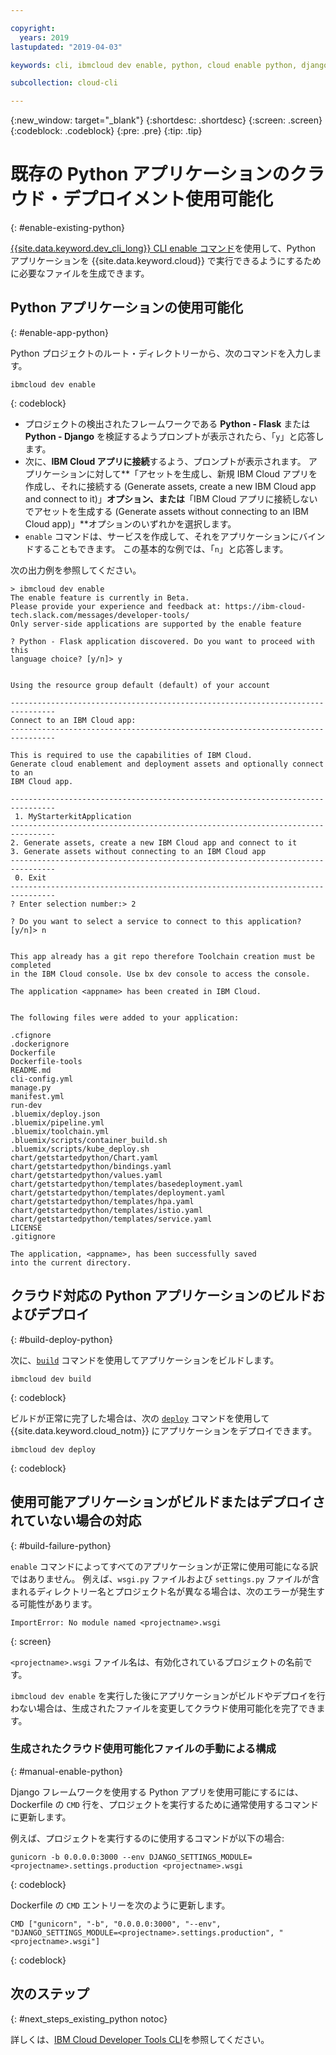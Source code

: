 ```yaml
---

copyright:
  years: 2019
lastupdated: "2019-04-03"

keywords: cli, ibmcloud dev enable, python, cloud enable python, django, deploy python, build python, python debug, python troubleshoot, python cloud help

subcollection: cloud-cli

---
```


{:new_window: target="_blank"}
{:shortdesc: .shortdesc}
{:screen: .screen}
{:codeblock: .codeblock}
{:pre: .pre}
{:tip: .tip}

# 既存の Python アプリケーションのクラウド・デプロイメント使用可能化
{: #enable-existing-python}

[{{site.data.keyword.dev_cli_long}} CLI enable コマンド](/docs/cli/idt?topic=cloud-cli-idt-cli#enable)を使用して、Python アプリケーションを {{site.data.keyword.cloud}} で実行できるようにするために必要なファイルを生成できます。

## Python アプリケーションの使用可能化
{: #enable-app-python}

Python プロジェクトのルート・ディレクトリーから、次のコマンドを入力します。
```
ibmcloud dev enable
```
{: codeblock}

* プロジェクトの検出されたフレームワークである **Python - Flask** または **Python - Django** を検証するようプロンプトが表示されたら、「`y`」と応答します。 
* 次に、**IBM Cloud アプリに接続**するよう、プロンプトが表示されます。 アプリケーションに対して**「アセットを生成し、新規 IBM Cloud アプリを作成し、それに接続する (Generate assets, create a new IBM Cloud app and connect to it)」**オプション、または**「IBM Cloud アプリに接続しないでアセットを生成する (Generate assets without connecting to an IBM Cloud app)」**オプションのいずれかを選択します。
* `enable` コマンドは、サービスを作成して、それをアプリケーションにバインドすることもできます。 この基本的な例では、「`n`」と応答します。

次の出力例を参照してください。
```
> ibmcloud dev enable
The enable feature is currently in Beta.
Please provide your experience and feedback at: https://ibm-cloud-tech.slack.com/messages/developer-tools/
Only server-side applications are supported by the enable feature

? Python - Flask application discovered. Do you want to proceed with this
language choice? [y/n]> y


Using the resource group default (default) of your account

--------------------------------------------------------------------------------
Connect to an IBM Cloud app:
--------------------------------------------------------------------------------

This is required to use the capabilities of IBM Cloud.
Generate cloud enablement and deployment assets and optionally connect to an
IBM Cloud app.

--------------------------------------------------------------------------------
 1. MyStarterkitApplication
--------------------------------------------------------------------------------
2. Generate assets, create a new IBM Cloud app and connect to it
3. Generate assets without connecting to an IBM Cloud app
--------------------------------------------------------------------------------
 0. Exit
--------------------------------------------------------------------------------
? Enter selection number:> 2

? Do you want to select a service to connect to this application? [y/n]> n


This app already has a git repo therefore Toolchain creation must be completed
in the IBM Cloud console. Use bx dev console to access the console.

The application <appname> has been created in IBM Cloud.


The following files were added to your application:

.cfignore
.dockerignore
Dockerfile
Dockerfile-tools
README.md
cli-config.yml
manage.py
manifest.yml
run-dev
.bluemix/deploy.json
.bluemix/pipeline.yml
.bluemix/toolchain.yml
.bluemix/scripts/container_build.sh
.bluemix/scripts/kube_deploy.sh
chart/getstartedpython/Chart.yaml
chart/getstartedpython/bindings.yaml
chart/getstartedpython/values.yaml
chart/getstartedpython/templates/basedeployment.yaml
chart/getstartedpython/templates/deployment.yaml
chart/getstartedpython/templates/hpa.yaml
chart/getstartedpython/templates/istio.yaml
chart/getstartedpython/templates/service.yaml
LICENSE
.gitignore

The application, <appname>, has been successfully saved
into the current directory.
```

## クラウド対応の Python アプリケーションのビルドおよびデプロイ
{: #build-deploy-python}

次に、[`build`](/docs/cli/idt?topic=cloud-cli-idt-cli#build) コマンドを使用してアプリケーションをビルドします。
```
ibmcloud dev build
```
{: codeblock}

ビルドが正常に完了した場合は、次の [`deploy`](/docs/cli/idt?topic=cloud-cli-idt-cli#deploy) コマンドを使用して {{site.data.keyword.cloud_notm}} にアプリケーションをデプロイできます。
```
ibmcloud dev deploy
```
{: codeblock}

## 使用可能アプリケーションがビルドまたはデプロイされていない場合の対応
{: #build-failure-python}

`enable` コマンドによってすべてのアプリケーションが正常に使用可能になる訳ではありません。 例えば、`wsgi.py` ファイルおよび `settings.py` ファイルが含まれるディレクトリー名とプロジェクト名が異なる場合は、次のエラーが発生する可能性があります。
```
ImportError: No module named <projectname>.wsgi
```
{: screen}

`<projectname>.wsgi` ファイル名は、有効化されているプロジェクトの名前です。

`ibmcloud dev enable` を実行した後にアプリケーションがビルドやデプロイを行わない場合は、生成されたファイルを変更してクラウド使用可能化を完了できます。

### 生成されたクラウド使用可能化ファイルの手動による構成
{: #manual-enable-python}

Django フレームワークを使用する Python アプリを使用可能にするには、Dockerfile の `CMD` 行を、プロジェクトを実行するために通常使用するコマンドに更新します。

例えば、プロジェクトを実行するのに使用するコマンドが以下の場合:
```
gunicorn -b 0.0.0.0:3000 --env DJANGO_SETTINGS_MODULE=<projectname>.settings.production <projectname>.wsgi
```
{: codeblock}

Dockerfile の `CMD` エントリーを次のように更新します。
```
CMD ["gunicorn", "-b", "0.0.0.0:3000", "--env", "DJANGO_SETTINGS_MODULE=<projectname>.settings.production", "<projectname>.wsgi"]
```
{: codeblock}

## 次のステップ
{: #next_steps_existing_python notoc}

詳しくは、[IBM Cloud Developer Tools CLI](/docs/cli/idt?topic=cloud-cli-idt-cli#idt-cli)を参照してください。

